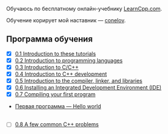 Обучаюсь по бесплатному онлайн-учебнику [LearnCpp.com](https://www.learncpp.com/).

Обучение корирует мой наставник — [conelov](https://github.com/conelov).

## Программа обучения
- [x] [0.1 Introduction to these tutorials](https://www.learncpp.com/cpp-tutorial/introduction-to-these-tutorials/)
- [x] [0.2 Introduction to programming languages](https://www.learncpp.com/cpp-tutorial/introduction-to-programming-languages/)
- [x] [0.3 Introduction to C/C++](https://www.learncpp.com/cpp-tutorial/introduction-to-cplusplus/)
- [x] [0.4 Introduction to C++ development](https://www.learncpp.com/cpp-tutorial/introduction-to-cpp-development/)
- [x] [0.5 Introduction to the compiler, linker, and libraries](https://www.learncpp.com/cpp-tutorial/introduction-to-the-compiler-linker-and-libraries/)
- [x] [0.6 Installing an Integrated Development Environment (IDE)](https://www.learncpp.com/cpp-tutorial/installing-an-integrated-development-environment-ide/)
- [x] [0.7 Compiling your first program](https://www.learncpp.com/cpp-tutorial/compiling-your-first-program/)
- [Первая программа — Hello world](https://github.com/snvision/learncpp.com/tree/master/hello_world)
<br></br>
- [ ] [0.8 A few common C++ problems](https://www.learncpp.com/cpp-tutorial/a-few-common-cpp-problems/)
